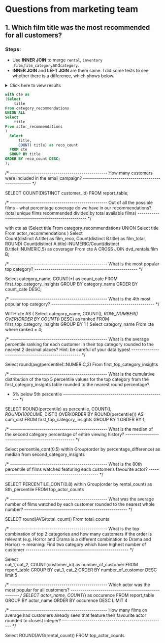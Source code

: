# Questions from marketing team


## 1. Which film title was the most recommended for all customers?

### Steps:
- Use **INNER JOIN** to merge ```rental```, ```inventory``` ,```film```,```film_category```and```category```.
- **INNER JOIN** and **LEFT JOIN** are them same. I did some tests to see whether there is a difference, which shows below.

<details>
<summary>
Click here to view results
</summary>
   
| customer_id | total_sales |
| ----------- | ----------- |
| A           | 76          |

| customer_id | total_sales |
| ----------- | ----------- |
| A           | 76          |


</details>

````sql
with cte as
(Select 
    title
From category_recommendations
UNION ALL
Select 
    title
From actor_recommendations
)
  Select
      title,
      COUNT( title) as reco_count
  FROM cte
  GROUP BY title
ORDER BY reco_count DESC;
);
````





/* -------------------------------------------------
How many customers were included in the email campaign?
---------------------------------------------------- */

SELECT
    COUNT(DISTINCT customer_id)
FROM report_table;

/* -------------------------------------------------
Out of all the possible films - what percentage coverage do we have in 
our recommendations? (total unique films recommended divided by total available films)
---------------------------------------------------- */

with cte as
(Select 
    title
From category_recommendations
UNION 
Select 
    title
From actor_recommendations
)
  Select  
      Count(distinct A.title) as film_reco,
      Count(distinct B.title) as film_total,
      ROUND( Count(distinct A.title)::NUMERIC/Count(distinct B.title)::NUMERIC,5) as coverager
  From cte A 
  CROSS JOIN dvd_rentals.film B;

/* -------------------------------------------------
What is the most popular top category?
---------------------------------------------------- */

Select
    category_name,
    COUNT(*) as count_cate
FROM first_top_category_insights
GROUP BY category_name
ORDER BY count_cate DESC;

/* -------------------------------------------------
What is the 4th most popular top category?
---------------------------------------------------- */

WITH cte AS
(
Select
    category_name,
     COUNT(*),
    ROW_NUMBER() OVER(ORDER BY COUNT(*) DESC) as ranked
FROM first_top_category_insights
GROUP BY 1
)
  Select 
      category_name
  From cte
  where ranked = 4;

/* -------------------------------------------------
What is the average percentile ranking for each customer in their top category rounded to the nearest
2 decimal places? Hint: be careful of your data types!
---------------------------------------------------- */

Select
    round(avg(percentile)::NUMERIC,3)
From first_top_category_insights


/* -------------------------------------------------
What is the cumulative distribution of the top 5 percentile values for the top category 
from the first_category_insights table rounded to the nearest round percentage?
- 5% below 5th percentile
---------------------------------------------------- */

SELECT
  ROUND(percentile) as percentile,
  COUNT(*),
  ROUND(100*CUME_DIST() OVER(ORDER BY ROUND(percentile))) AS cum_dist
FROM first_top_category_insights
GROUP BY 1
ORDER BY 1;


/* -------------------------------------------------
What is the median of the second category percentage of entire viewing history?
---------------------------------------------------- */

Select 
  percentile_cont(0.5) within Group(order by percentage_difference) as median
from second_category_insights

/* -------------------------------------------------
What is the 80th percentile of films watched featuring each customer’s favourite actor?
---------------------------------------------------- */

SELECT 
 PERCENTILE_CONT(0.8) within Group(order by rental_count) as 8th_percentile
FROM top_actor_counts

    
/* -------------------------------------------------
What was the average number of films watched by each customer
rounded to the nearest whole number?
---------------------------------------------------- */

SELECT
    round(AVG(total_count))
From total_counts

/* -------------------------------------------------
What is the top combination of top 2 categories and how many customers 
if the order is relevant (e.g. Horror and Drama is a different combination to Drama and Horror)
-> meaning: Find two category which have highest number of customer
---------------------------------------------------- */

Select  
    cat_1,
    cat_2,
    COUNT(customer_id) as number_of_customer
FROM report_table
GROUP BY cat_1,
         cat_2
ORDER BY number_of_customer DESC 
limit 5

/* -------------------------------------------------
Which actor was the most popular for all customers?
---------------------------------------------------- */
SELECT 
    actor_name,
    COUNT(*) as occurence
FROM report_table
GROUP BY actor_name 
ORDER BY occurence DESC 
LIMIT 4

/* -------------------------------------------------
How many films on average had customers already seen that feature their favourite actor rounded to closest integer?
---------------------------------------------------- */

Select
    ROUND(AVG(rental_count))
FROM top_actor_counts

